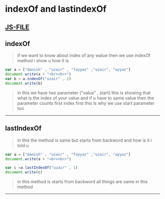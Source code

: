 # indexOf and lastindexOf
[JS-FILE](../JS/43-indexOf-and-lastindexOf.js)
---
## indexOf
> if we want to know about index of any walue then we use indexOf method i show u how it is
```javascript
var a = ["danish" , "uzair" , "fayyaz" ,"uzair", "ayyaz"]
document.write(a + "<br><br>")
var b = a.indexOf("uzair" , 2)
document.write(b)
```
> in this we have two parameter ("value" , start)
> this is showing that what is the index of your value and if u have to same value then the parameter counts first index first this is why we use start parameter too
----
## lastIndexOf
> in this the method is same but starts from backword and how is it i told u
```javascript
var a = ["danish" , "uzair" , "fayyaz" ,"uzair", "ayyaz"]
document.write(a + "<br><br>")

var c =a.lastIndexOf("uzair" , 1)
document.write(c)
```
> in this method is starts from backword all things are same in this method
----
